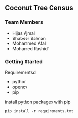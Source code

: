 ## Coconut Tree Census

### Team Members

- Hijas Ajmal
- Shabeer Salman
- Mohammed Afal
- Mohamed Rashid`

### Getting Started

Requirementsd

- python
- opencv
- pip


install python packages with pip

```
pip install -r requirements.txt

```
